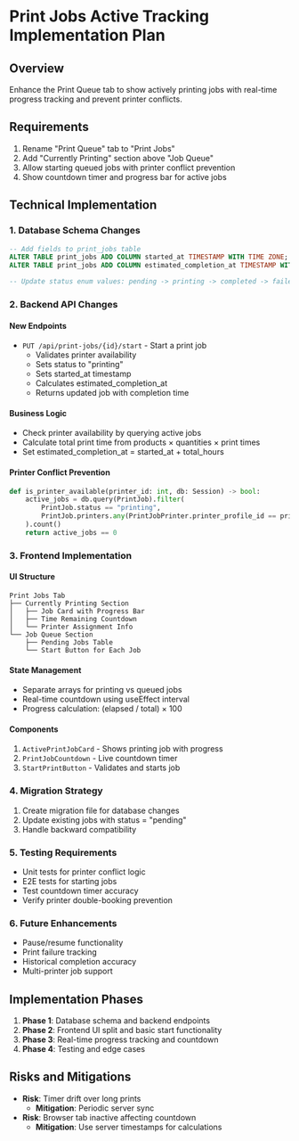 # Print Jobs Active Tracking Implementation Plan

## Overview
Enhance the Print Queue tab to show actively printing jobs with real-time progress tracking and prevent printer conflicts.

## Requirements
1. Rename "Print Queue" tab to "Print Jobs"
2. Add "Currently Printing" section above "Job Queue"
3. Allow starting queued jobs with printer conflict prevention
4. Show countdown timer and progress bar for active jobs

## Technical Implementation

### 1. Database Schema Changes
```sql
-- Add fields to print_jobs table
ALTER TABLE print_jobs ADD COLUMN started_at TIMESTAMP WITH TIME ZONE;
ALTER TABLE print_jobs ADD COLUMN estimated_completion_at TIMESTAMP WITH TIME ZONE;

-- Update status enum values: pending -> printing -> completed -> failed
```

### 2. Backend API Changes

#### New Endpoints
- `PUT /api/print-jobs/{id}/start` - Start a print job
  - Validates printer availability
  - Sets status to "printing"
  - Sets started_at timestamp
  - Calculates estimated_completion_at
  - Returns updated job with completion time

#### Business Logic
- Check printer availability by querying active jobs
- Calculate total print time from products × quantities × print times
- Set estimated_completion_at = started_at + total_hours

#### Printer Conflict Prevention
```python
def is_printer_available(printer_id: int, db: Session) -> bool:
    active_jobs = db.query(PrintJob).filter(
        PrintJob.status == "printing",
        PrintJob.printers.any(PrintJobPrinter.printer_profile_id == printer_id)
    ).count()
    return active_jobs == 0
```

### 3. Frontend Implementation

#### UI Structure
```
Print Jobs Tab
├── Currently Printing Section
│   ├── Job Card with Progress Bar
│   ├── Time Remaining Countdown
│   └── Printer Assignment Info
└── Job Queue Section
    ├── Pending Jobs Table
    └── Start Button for Each Job
```

#### State Management
- Separate arrays for printing vs queued jobs
- Real-time countdown using useEffect interval
- Progress calculation: (elapsed / total) × 100

#### Components
1. `ActivePrintJobCard` - Shows printing job with progress
2. `PrintJobCountdown` - Live countdown timer
3. `StartPrintButton` - Validates and starts job

### 4. Migration Strategy
1. Create migration file for database changes
2. Update existing jobs with status = "pending"
3. Handle backward compatibility

### 5. Testing Requirements
- Unit tests for printer conflict logic
- E2E tests for starting jobs
- Test countdown timer accuracy
- Verify printer double-booking prevention

### 6. Future Enhancements
- Pause/resume functionality
- Print failure tracking
- Historical completion accuracy
- Multi-printer job support

## Implementation Phases
1. **Phase 1**: Database schema and backend endpoints
2. **Phase 2**: Frontend UI split and basic start functionality
3. **Phase 3**: Real-time progress tracking and countdown
4. **Phase 4**: Testing and edge cases

## Risks and Mitigations
- **Risk**: Timer drift over long prints
  - **Mitigation**: Periodic server sync
- **Risk**: Browser tab inactive affecting countdown
  - **Mitigation**: Use server timestamps for calculations